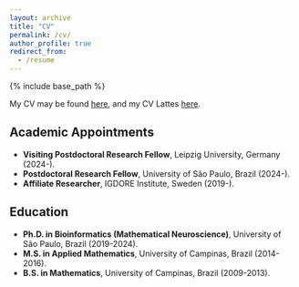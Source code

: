 ```yaml
---
layout: archive
title: "CV"
permalink: /cv/
author_profile: true
redirect_from:
  - /resume
---
```


{% include base_path %}

My CV may be found [here](/files/cv.pdf), and my CV Lattes [here](http://lattes.cnpq.br/9560123815894005). 

## Academic Appointments

* **Visiting Postdoctoral Research Fellow**, Leipzig University, Germany (2024-).
* **Postdoctoral Research Fellow**, University of São Paulo, Brazil (2024-).
* **Affiliate Researcher**, IGDORE Institute, Sweden (2019-).

## Education

* **Ph.D. in Bioinformatics (Mathematical Neuroscience)**, University of São Paulo, Brazil (2019-2024).
* **M.S. in Applied Mathematics**, University of Campinas, Brazil (2014-2016).
* **B.S. in Mathematics**, University of Campinas, Brazil (2009-2013).
  
